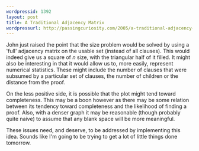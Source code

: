 ```yaml
---
wordpressid: 1392
layout: post
title: A Traditional Adjacency Matrix
wordpressurl: http://passingcuriosity.com/2005/a-traditional-adjacency-matrix/
---
```


John just raised the point that the size problem would be solved by using a
'full' adjacency matrix on the usable set (instead of all clauses). This would
indeed give us a square of *n* size, with the triangular half of it filled. It
might also be interesting in that it would allow us to, more easily, represent
numerical statistics. These might include the number of clauses that were
subsumed by a particular set of clauses, the number of children or the
distance from the proof.

On the less positive side, it is possible that the plot might tend toward
completeness. This may be a boon however as there may be some relation between
its tendency toward completeness and the likelihood of finding a proof. Also,
with a denser graph it may be reasonable (though probably quite naive) to
assume that any blank space will be more meaningful.

These issues need, and deserve, to be addressed by implementing this idea.
Sounds like I'm going to be trying to get a lot of little things done
tomorrow.
